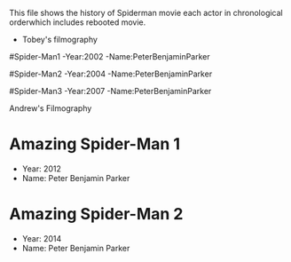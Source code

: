 
This file shows the history of Spiderman movie each actor in chronological orderwhich includes rebooted movie.

- Tobey's filmography

#Spider-Man1 
-Year:2002 
-Name:PeterBenjaminParker 

#Spider-Man2 
-Year:2004 
-Name:PeterBenjaminParker 

#Spider-Man3 
-Year:2007 
-Name:PeterBenjaminParker 

Andrew's Filmography

# Amazing Spider-Man 1 
- Year: 2012 
- Name: Peter Benjamin Parker 

# Amazing Spider-Man 2 
- Year: 2014 
- Name: Peter Benjamin Parker 

